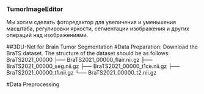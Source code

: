 ### TumorImageEditor
Мы хотим сделать фоторедактор для увеличения и уменьшения масштаба, регулировки яркости, сегментации изображения и других операций над изображениями.

##3DU-Net for Brain Tumor Segmentation
#Data Preparation:
Download the BraTS dataset. The structure of the dataset should be as follows:
BraTS2021_00000
├── BraTS2021_00000_flair.nii.gz
├── BraTS2021_00000_seg.nii.gz
├── BraTS2021_00000_t1ce.nii.gz
├── BraTS2021_00000_t1.nii.gz
└── BraTS2021_00000_t2.nii.gz

#Data Preprocessing
